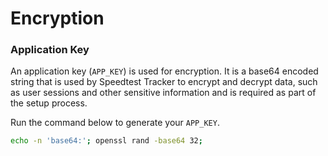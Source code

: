 # Encryption

### Application Key

An application key (`APP_KEY`) is used for encryption. It is a base64 encoded string that is used by Speedtest Tracker to encrypt and decrypt data, such as user sessions and other sensitive information and is required as part of the setup process.

Run the command below to generate your `APP_KEY`.

```bash
echo -n 'base64:'; openssl rand -base64 32;
```
